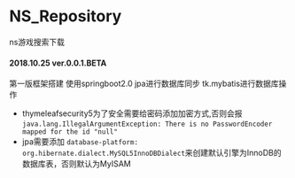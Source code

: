 # NS_Repository
ns游戏搜索下载

#### 2018.10.25 ver.0.0.1.BETA
第一版框架搭建
使用springboot2.0
jpa进行数据库同步
tk.mybatis进行数据库操作

* thymeleafsecurity5为了安全需要给密码添加加密方式,否则会报
  `java.lang.IllegalArgumentException: There is no PasswordEncoder mapped for the id "null"`
* jpa需要添加
 `database-platform: org.hibernate.dialect.MySQL5InnoDBDialect`来创建默认引擎为InnoDB的数据库表，否则默认为MyISAM